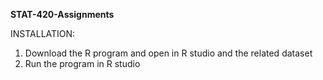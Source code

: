 <B> STAT-420-Assignments </B>

INSTALLATION:
1. Download the R program and open in R studio and the related dataset
2. Run the program in R studio
